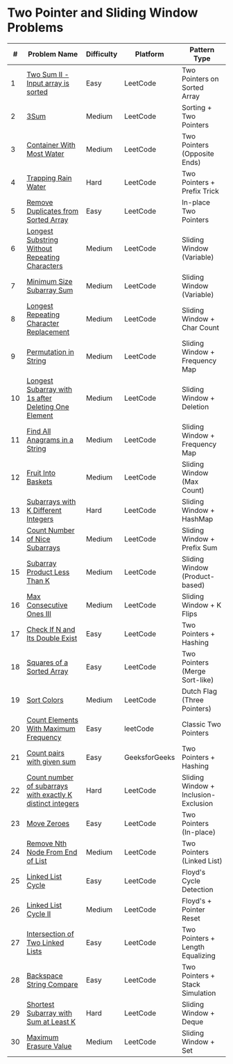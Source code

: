 # Two Pointer and Sliding Window Problems

| #   | Problem Name                                                                                                                            | Difficulty | Platform      | Pattern Type                         |
| --- | --------------------------------------------------------------------------------------------------------------------------------------- | ---------- | ------------- | ------------------------------------ |
| 1   | [Two Sum II - Input array is sorted](https://leetcode.com/problems/two-sum-ii-input-array-is-sorted/)                                   | Easy       | LeetCode      | Two Pointers on Sorted Array         |
| 2   | [3Sum](https://leetcode.com/problems/3sum/)                                                                                             | Medium     | LeetCode      | Sorting + Two Pointers               |
| 3   | [Container With Most Water](https://leetcode.com/problems/container-with-most-water/)                                                   | Medium     | LeetCode      | Two Pointers (Opposite Ends)         |
| 4   | [Trapping Rain Water](https://leetcode.com/problems/trapping-rain-water/)                                                               | Hard       | LeetCode      | Two Pointers + Prefix Trick          |
| 5   | [Remove Duplicates from Sorted Array](https://leetcode.com/problems/remove-duplicates-from-sorted-array/)                               | Easy       | LeetCode      | In-place Two Pointers                |
| 6   | [Longest Substring Without Repeating Characters](https://leetcode.com/problems/longest-substring-without-repeating-characters/)         | Medium     | LeetCode      | Sliding Window (Variable)            |
| 7   | [Minimum Size Subarray Sum](https://leetcode.com/problems/minimum-size-subarray-sum/)                                                   | Medium     | LeetCode      | Sliding Window (Variable)            |
| 8   | [Longest Repeating Character Replacement](https://leetcode.com/problems/longest-repeating-character-replacement/)                       | Medium     | LeetCode      | Sliding Window + Char Count          |
| 9   | [Permutation in String](https://leetcode.com/problems/permutation-in-string/)                                                           | Medium     | LeetCode      | Sliding Window + Frequency Map       |
| 10  | [Longest Subarray with 1s after Deleting One Element](https://leetcode.com/problems/longest-subarray-of-1s-after-deleting-one-element/) | Medium     | LeetCode      | Sliding Window + Deletion            |
| 11  | [Find All Anagrams in a String](https://leetcode.com/problems/find-all-anagrams-in-a-string/)                                           | Medium     | LeetCode      | Sliding Window + Frequency Map       |
| 12  | [Fruit Into Baskets](https://leetcode.com/problems/fruit-into-baskets/)                                                                 | Medium     | LeetCode      | Sliding Window (Max Count)           |
| 13  | [Subarrays with K Different Integers](https://leetcode.com/problems/subarrays-with-k-different-integers/)                               | Hard       | LeetCode      | Sliding Window + HashMap             |
| 14  | [Count Number of Nice Subarrays](https://leetcode.com/problems/count-number-of-nice-subarrays/)                                         | Medium     | LeetCode      | Sliding Window + Prefix Sum          |
| 15  | [Subarray Product Less Than K](https://leetcode.com/problems/subarray-product-less-than-k/)                                             | Medium     | LeetCode      | Sliding Window (Product-based)       |
| 16  | [Max Consecutive Ones III](https://leetcode.com/problems/max-consecutive-ones-iii/)                                                     | Medium     | LeetCode      | Sliding Window + K Flips             |
| 17  | [Check If N and Its Double Exist](https://leetcode.com/problems/check-if-n-and-its-double-exist/)                                       | Easy       | LeetCode      | Two Pointers + Hashing               |
| 18  | [Squares of a Sorted Array](https://leetcode.com/problems/squares-of-a-sorted-array/)                                                   | Easy       | LeetCode      | Two Pointers (Merge Sort-like)       |
| 19  | [Sort Colors](https://leetcode.com/problems/sort-colors/)                                                                               | Medium     | LeetCode      | Dutch Flag (Three Pointers)          |
| 20  | [Count Elements With Maximum Frequency](https://leetcode.com/problems/count-elements-with-maximum-frequency/description/)               | Easy       | leetCode      | Classic Two Pointers                 |
| 21  | [Count pairs with given sum](https://www.geeksforgeeks.org/count-pairs-with-given-sum/)                                                 | Easy       | GeeksforGeeks | Two Pointers + Hashing               |
| 22  | [Count number of subarrays with exactly K distinct integers](https://leetcode.com/problems/subarrays-with-k-different-integers/)        | Hard       | LeetCode      | Sliding Window + Inclusion-Exclusion |
| 23  | [Move Zeroes](https://leetcode.com/problems/move-zeroes/)                                                                               | Easy       | LeetCode      | Two Pointers (In-place)              |
| 24  | [Remove Nth Node From End of List](https://leetcode.com/problems/remove-nth-node-from-end-of-list/)                                     | Medium     | LeetCode      | Two Pointers (Linked List)           |
| 25  | [Linked List Cycle](https://leetcode.com/problems/linked-list-cycle/)                                                                   | Easy       | LeetCode      | Floyd's Cycle Detection              |
| 26  | [Linked List Cycle II](https://leetcode.com/problems/linked-list-cycle-ii/)                                                             | Medium     | LeetCode      | Floyd's + Pointer Reset              |
| 27  | [Intersection of Two Linked Lists](https://leetcode.com/problems/intersection-of-two-linked-lists/)                                     | Easy       | LeetCode      | Two Pointers + Length Equalizing     |
| 28  | [Backspace String Compare](https://leetcode.com/problems/backspace-string-compare/)                                                     | Easy       | LeetCode      | Two Pointers + Stack Simulation      |
| 29  | [Shortest Subarray with Sum at Least K](https://leetcode.com/problems/shortest-subarray-with-sum-at-least-k/)                           | Hard       | LeetCode      | Sliding Window + Deque               |
| 30  | [Maximum Erasure Value](https://leetcode.com/problems/maximum-erasure-value/)                                                           | Medium     | LeetCode      | Sliding Window + Set                 |

